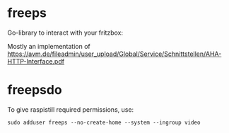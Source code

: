 # freeps
Go-library to interact with your fritzbox:

Mostly an implementation of https://avm.de/fileadmin/user_upload/Global/Service/Schnittstellen/AHA-HTTP-Interface.pdf

# freepsdo

To give raspistill required permissions, use:

```sudo adduser freeps --no-create-home --system --ingroup video```
